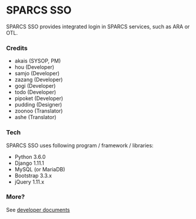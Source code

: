 # SPARCS SSO

SPARCS SSO provides integrated login in SPARCS services, such as ARA or OTL.

### Credits
* akais (SYSOP, PM)
* hou (Developer)
* samjo (Developer)
* zazang (Developer)
* gogi (Developer)
* todo (Developer)
* pipoket (Developer)
* pudding (Designer)
* zoonoo (Translator)
* ashe (Translator)


### Tech

SPARCS SSO uses following program / framework / libraries:
* Python 3.6.0
* Django 1.11.1
* MySQL (or MariaDB)
* Bootstrap 3.3.x
* jQuery 1.11.x


### More?
See [developer documents](https://wiki.sparcs.org/w/index.php/SPARCS_SSO)
